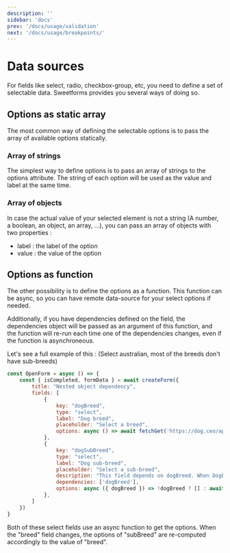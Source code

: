 ```yaml
---
description: ''
sidebar: 'docs'
prev: '/docs/usage/validation'
next: '/docs/usage/breakpoints/'  
---
```


# Data sources

For fields like select, radio, checkbox-group, etc, you need to define a set of selectable data. Sweetforms provides you several ways of doing so.

## Options as static array

The most common way of defining the selectable options is to pass the array of available options statically.

### Array of strings

The simplest way to define options is to pass an array of strings to the options attribute. The string of each option will be used as the value and label at the same time.


### Array of objects

In case the actual value of your selected element is not a string (A number, a boolean, an object, an array, ...), you can pass an array of objects with two properties : 
- label : the label of the option
- value : the value of the option

## Options as function

The other possibility is to define the options as a function. This function can be async, so you can have remote data-source for your select options if needed. 

Additionally, if you have dependencies defined on the field, the dependencies object will be passed as an argument of this function, and the function will re-run each time one of the dependencies changes, even if the function is asynchroneous.

Let's see a full example of this : (Select australian, most of the breeds don't have sub-breeds)

```js
const OpenForm = async () => {
    const { isCompleted, formData } = await createForm({
        title: "Nested object dependency",
        fields: [
            { 
                key: "dogBreed", 
                type: "select", 
                label: "Dog breed", 
                placeholder: "Select a breed", 
                options: async () => await fetchGet('https://dog.ceo/api/breeds/list/all').then(response => Object.keys(response.message).map(item => ({ label: item, value: item }))).catch(_ => [])
            },
            { 
                key: "dogSubBreed", 
                type: "select", 
                label: "Dog sub-breed", 
                placeholder: "Select a sub-breed", 
                description: "This field depends on dogBreed. When DogBreen changes, the async function will be re-executed to get the updated options.",
                dependencies: ['dogBreed'], 
                options: async ({ dogBreed }) => !dogBreed ? [] : await fetchGet(`https://dog.ceo/api/breed/${dogBreed}/list`).then(response => response.message.map(item => ({ label: item, value: item }))).catch(err => []) 
            },
        ]
    })
}
```

Both of these select fields use an async function to get the options. When the "breed" field changes, the options of "subBreed" are re-computed accordingly to the value of "breed".

